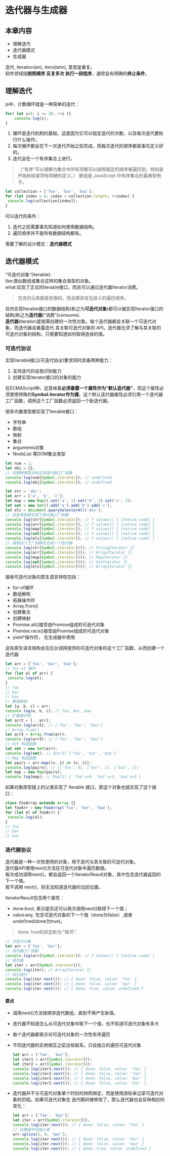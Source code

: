 # 迭代器与生成器

## 本章内容
 + 理解迭代
 + 迭代器模式
 + 生成器

迭代, iteration(en), itero(latin), 意思是重复。  
软件领域指**按照顺序** **反复多次** **执行一段程序**，通常会有明确的**终止条件**。


## 理解迭代
js中，计数循环就是一种简单的迭代：
``` js
for( let i=0; i <= 10; ++i ){
    console.log(i);
}
```
1. 循环是迭代机制的基础，这是因为它可以指定迭代的次数，以及每次迭代要执行什么操作。
2. 每次循环都会在下一次迭代开始之前完成，而每次迭代的顺序都是事先定义好的。
3. 迭代会在一个有序集合上进行。
> （“有序”可以理解为集合中所有项都可以按照既定的顺序被遍历到，特别是开始和结束项有明确的定义。）
> 数组是 JavaScript 中有序集合的最典型例子。

``` js
let collection = ['foo', 'bar', 'baz']; 
for (let index = 0; index < collection.length; ++index) { 
 console.log(collection[index]); 
}
```
可以迭代的条件：
1. 迭代之前需要事先知道如何使用数据结构。
2. 遍历顺序并不是所有数据结构都有。

需要了解的设计模式：**迭代器模式**

## 迭代器模式
“可迭代对象”(iterable):  
like:类似数组或集合这样的集合类型的对象。  
what:实现了正式的Iterable接口，而且可以通过迭代器Iterator消费。  
>包含的元素都是有限的，而且都具有无歧义的遍历顺序。

任何实现Iterable接口的数据结构(称之为**可迭代对象**)都可以被实现Iterator接口的结构(称之为**迭代器**)“消费”(consume).  
**迭代器**(iterator)是按需创建的一次性对象。每个迭代器都会关联一个可迭代对象，而迭代器会暴露迭代
其关联可迭代对象的 API。迭代器无须了解与其关联的可迭代对象的结构，只需要知道如何取得连续的值。

### 可迭代协议
实现Iterable接口(可迭代协议)要求同时具备两种能力：
1. 支持迭代的自我识别能力
2. 创建实现Iterator接口的对象的能力

在ECMAScript种，这意味着**必须暴露一个属性作为“默认迭代器”**，而这个属性必须使用特殊的**Symbol.iterator作为键**。这个默认迭代器属性必须引用一个迭代器工厂函数，调用这个工厂函数必须返回一个新迭代器。

很多内置类型都实现了Iterable接口：
- 字符串
- 数组
- 映射
- 集合
- arguments对象
- NodeList 等DOM集合类型


```js
let num = 1; 
let obj = {}; 
// 这两种类型没有实现迭代器工厂函数
console.log(num[Symbol.iterator]); // undefined 
console.log(obj[Symbol.iterator]); // undefined 

let str = 'abc'; 
let arr = ['a', 'b', 'c']; 
let map = new Map().set('a', 1).set('b', 2).set('c', 3); 
let set = new Set().add('a').add('b').add('c'); 
let els = document.querySelectorAll('div'); 
// 这些类型都实现了迭代器工厂函数
console.log(str[Symbol.iterator]); // f values() { [native code] } 
console.log(arr[Symbol.iterator]); // f values() { [native code] } 
console.log(map[Symbol.iterator]); // f values() { [native code] } 
console.log(set[Symbol.iterator]); // f values() { [native code] } 
console.log(els[Symbol.iterator]); // f values() { [native code] } 
// 调用这个工厂函数会生成一个迭代器
console.log(str[Symbol.iterator]()); // StringIterator {} 
console.log(arr[Symbol.iterator]()); // ArrayIterator {} 
console.log(map[Symbol.iterator]()); // MapIterator {} 
console.log(set[Symbol.iterator]()); // SetIterator {} 
console.log(els[Symbol.iterator]()); // ArrayIterator {}
```

接收可迭代对象的原生语言特性包括：
- for-of循环
- 数组解构
- 拓展操作符
- Array.from()
- 创建集合
- 创建映射
- Promise.all()接受由Promise组成的可迭代对象
- Promise.race()接受由Promise组成的可迭代对象
- yield*操作符， 在生成器中使用

这些原生语言结构会在后台调用提供的可迭代对象的这个工厂函数，从而创建一个迭代器

``` js
let arr = ['foo', 'bar', 'baz']; 
// for-of 循环
for (let el of arr) { 
 console.log(el); 
} 
// foo 
// bar 
// baz 
// 数组解构
let [a, b, c] = arr; 
console.log(a, b, c); // foo, bar, baz 
// 扩展操作符
let arr2 = [...arr]; 
console.log(arr2); // ['foo', 'bar', 'baz'] 
// Array.from() 
let arr3 = Array.from(arr); 
console.log(arr3); // ['foo', 'bar', 'baz'] 
// Set 构造函数
let set = new Set(arr); 
console.log(set); // Set(3) {'foo', 'bar', 'baz'} 
// Map 构造函数
let pairs = arr.map((x, i) => [x, i]); 
console.log(pairs); // [['foo', 0], ['bar', 1], ['baz', 2]] 
let map = new Map(pairs); 
console.log(map); // Map(3) { 'foo'=>0, 'bar'=>1, 'baz'=>2 } 
```
如果对象原型链上的父类实现了 Iterable 接口，那这个对象也就实现了这个接口：
```js
class FooArray extends Array {} 
let fooArr = new FooArray('foo', 'bar', 'baz'); 
for (let el of fooArr) { 
 console.log(el); 
} 
// foo 
// bar 
// baz
```

### 迭代器协议
迭代器是一种一次性使用的对象，用于迭代与其关联的可迭代对象。  
迭代器API使用next()方法在可迭代对象中遍历数据。  
每次成功调用next()，都会返回一个IteratorResult对象，其中包含迭代器返回的下一个值。  
若不调用 next()，则无法知道迭代器的当前位置。

IteratorResult包含两个属性：
- done:bool, 表示是否还可以再次调用next()取得下一个值；
- value:any, 包含可迭代对象的下一个值（done为false）,或者undefined(done为true)。
> done: true的状态称为:"耗尽".
``` js
// 可迭代对象
let arr = ['foo', 'bar']; 
// 迭代器工厂函数
console.log(arr[Symbol.iterator]); // f values() { [native code] } 
// 迭代器
let iter = arr[Symbol.iterator](); 
console.log(iter); // ArrayIterator {} 
// 执行迭代
console.log(iter.next()); // { done: false, value: 'foo' } 
console.log(iter.next()); // { done: false, value: 'bar' } 
console.log(iter.next()); // { done: true, value: undefined }
```

#### 要点
- 调用next()方法按顺序迭代数组，直到不再产生新值。
- 迭代器不知道怎么从可迭代对象中取下一个值，也不知道可迭代对象有多大
- 每个迭代器都表示对可迭代对象的一次性有序遍历
- 不同迭代器的实例相互之前没有联系，只会独立的遍历可迭代对象
    ``` js
    let arr = ['foo', 'bar']; 
    let iter1 = arr[Symbol.iterator](); 
    let iter2 = arr[Symbol.iterator](); 
    console.log(iter1.next()); // { done: false, value: 'foo' } 
    console.log(iter2.next()); // { done: false, value: 'foo' } 
    console.log(iter2.next()); // { done: false, value: 'bar' } 
    console.log(iter1.next()); // { done: false, value: 'bar' }
    ```
- 迭代器并不与可迭代对象某个时刻的快照绑定，而是使用游标来记录可迭代对象的历程。如果可迭代对象在
迭代期间被修改了，那么迭代器也会反映相应的变化：

    ``` js
    let arr = ['foo', 'baz']; 
    let iter = arr[Symbol.iterator](); 
    console.log(iter.next()); // { done: false, value: 'foo' } 
    // 在数组中间插入值
    arr.splice(1, 0, 'bar'); 
    console.log(iter.next()); // { done: false, value: 'bar' } 
    console.log(iter.next()); // { done: false, value: 'baz' } 
    console.log(iter.next()); // { done: true, value: undefined }
    ```